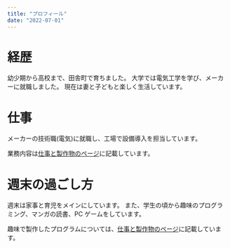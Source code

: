 ```yaml
---
title: "プロフィール"
date: "2022-07-01"
---
```


# 経歴

幼少期から高校まで、田舎町で育ちました。
大学では電気工学を学び、メーカーに就職しました。
現在は妻と子どもと楽しく生活しています。

# 仕事

メーカーの技術職(電気)に就職し、工場で設備導入を担当しています。

業務内容は[仕事と製作物のページ](work#電気設備エンジニア業務)に記載しています。

# 週末の過ごし方

週末は家事と育児をメインにしています。
また、学生の頃から趣味のプログラミング、マンガの読書、PC ゲームをしています。

趣味で製作したプログラムについては、[仕事と製作物のページ](work#プログラム開発)に記載しています。
